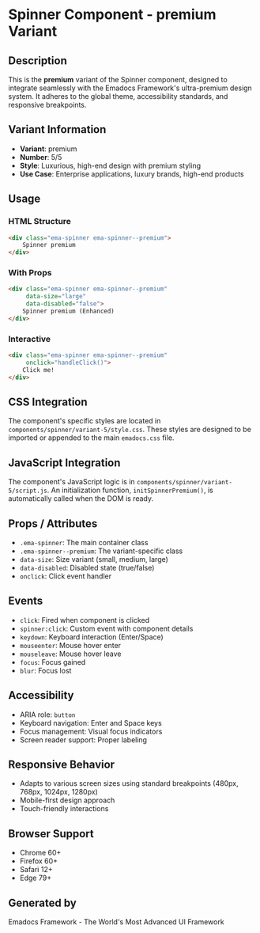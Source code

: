 # Spinner Component - premium Variant

## Description
This is the **premium** variant of the Spinner component, designed to integrate seamlessly with the Emadocs Framework's ultra-premium design system. It adheres to the global theme, accessibility standards, and responsive breakpoints.

## Variant Information
- **Variant**: premium
- **Number**: 5/5
- **Style**: Luxurious, high-end design with premium styling
- **Use Case**: Enterprise applications, luxury brands, high-end products

## Usage

### HTML Structure
```html
<div class="ema-spinner ema-spinner--premium">
    Spinner premium
</div>
```

### With Props
```html
<div class="ema-spinner ema-spinner--premium" 
     data-size="large" 
     data-disabled="false">
    Spinner premium (Enhanced)
</div>
```

### Interactive
```html
<div class="ema-spinner ema-spinner--premium" 
     onclick="handleClick()">
    Click me!
</div>
```

## CSS Integration
The component's specific styles are located in `components/spinner/variant-5/style.css`. These styles are designed to be imported or appended to the main `emadocs.css` file.

## JavaScript Integration
The component's JavaScript logic is in `components/spinner/variant-5/script.js`. An initialization function, `initSpinnerPremium()`, is automatically called when the DOM is ready.

## Props / Attributes
- `.ema-spinner`: The main container class
- `.ema-spinner--premium`: The variant-specific class
- `data-size`: Size variant (small, medium, large)
- `data-disabled`: Disabled state (true/false)
- `onclick`: Click event handler

## Events
- `click`: Fired when component is clicked
- `spinner:click`: Custom event with component details
- `keydown`: Keyboard interaction (Enter/Space)
- `mouseenter`: Mouse hover enter
- `mouseleave`: Mouse hover leave
- `focus`: Focus gained
- `blur`: Focus lost

## Accessibility
- ARIA role: `button`
- Keyboard navigation: Enter and Space keys
- Focus management: Visual focus indicators
- Screen reader support: Proper labeling

## Responsive Behavior
- Adapts to various screen sizes using standard breakpoints (480px, 768px, 1024px, 1280px)
- Mobile-first design approach
- Touch-friendly interactions

## Browser Support
- Chrome 60+
- Firefox 60+
- Safari 12+
- Edge 79+

## Generated by
Emadocs Framework - The World's Most Advanced UI Framework
